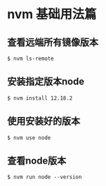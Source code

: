 # nvm 基础用法篇

## 查看远端所有镜像版本

``` shell
$ nvm ls-remote
```

## 安装指定版本node

``` shell
$ nvm install 12.18.2
```

## 使用安装好的版本

``` shell
$ nvm use node
```

## 查看node版本

``` shell
$ nvm run node --version
```
